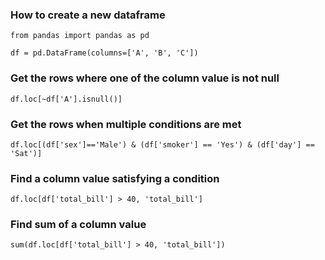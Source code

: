 ### How to create a new dataframe
```
from pandas import pandas as pd

df = pd.DataFrame(columns=['A', 'B', 'C'])
```

### Get the rows where one of the column value is not null
```
df.loc[~df['A'].isnull()]
```
### Get the rows when multiple conditions are met
```
df.loc[(df['sex']=='Male') & (df['smoker'] == 'Yes') & (df['day'] == 'Sat')]
```
### Find a column value satisfying a condition
```
df.loc[df['total_bill'] > 40, 'total_bill']
```
### Find sum of a column value
```
sum(df.loc[df['total_bill'] > 40, 'total_bill'])
```
